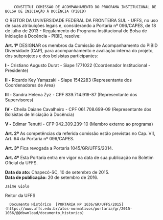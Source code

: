         CONSTITUI COMISSÃO DE ACOMPANHAMENTO DO PROGRAMA INSTITUCIONAL DE BOLSA DE INICIAÇÃO À DOCÊNCIA (PIBID)  

O REITOR DA UNIVERSIDADE FEDERAL DA FRONTEIRA SUL - UFFS, no uso de suas atribuições legais e, considerando a Portaria nº 096/CAPES, de 18 de julho de 2013 - Regulamento do Programa Institucional de Bolsa de Iniciação à Docência - PIBID, resolve:

 **Art. 1º** DESIGNAR os membros da Comissão de Acompanhamento do PIBID Diversidade (CAP), para acompanhamento e avaliação interna do projeto, dos subprojetos e dos bolsistas participantes:

 **I -** Cristiano Augusto Durat - Siape 1771022 (Coordenador Institucional - Presidente)

 **II -** Ricardo Key Yamazaki - Siape 1542283 (Representante dos Coordenadores de Área)

 **III -** Sandra Helena Zyz - CPF 839.714.919-87 (Representante dos Supervisores)

 **IV -** Cheila Daiane Cavalheiro - CPF 061.708.699-09 (Representante dos Bolsistas de Iniciação à Docência)

 **V -** Edimar Tenutti - CFP 042.309.239-10 (Membro externo ao programa)

 **Art. 2º** As competências da referida comissão estão previstas no Cap. VII, Art. 64 da Portaria nº 096/CAPES.

 **Art. 3º** Fica revogada a Portaria 1045/GR/UFFS/2014.

 **Art. 4º** Esta Portaria entra em vigor na data de sua publicação no Boletim Oficial da UFFS.

  

   **Data do ato:** Chapecó-SC, 10 de setembro de 2015.   
 **Data de publicação:**  20 de setembro de 2016. 

    Jaime Giolo   
 Reitor da UFFS 

      Documento Histórico  [PORTARIA Nº 1036/GR/UFFS/2015](https://www.uffs.edu.br/atos-normativos/portaria/gr/2015-1036/@@download/documento_historico)     
      